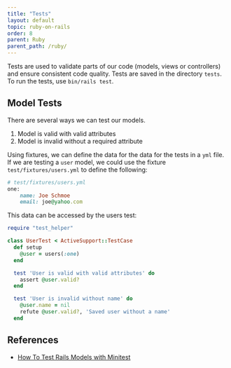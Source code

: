 ```yaml
---
title: "Tests"
layout: default
topic: ruby-on-rails
order: 8
parent: Ruby
parent_path: /ruby/
---
```

Tests are used to validate parts of our code (models, views or controllers) and ensure consistent code quality. Tests are saved in the directory `tests`. To run the tests, use `bin/rails test`.

## Model Tests
There are several ways we can test our models.
1. Model is valid with valid attributes
2. Model is invalid without a required attribute

Using fixtures, we can define the data for the data for the tests in a `yml` file. If we are testing a `user` model, we could use the fixture `test/fixtures/users.yml` to define the following:
```ruby
# test/fixtures/users.yml
one:
    name: Joe Schmoe
    email: joe@yahoo.com
```

This data can be accessed by the users test:
```ruby
require "test_helper"

class UserTest < ActiveSupport::TestCase
  def setup
    @user = users(:one)
  end

  test 'User is valid with valid attributes' do
    assert @user.valid?
  end

  test 'User is invalid without name' do
    @user.name = nil
    refute @user.valid?, 'Saved user without a name'
  end
```


## References
* [How To Test Rails Models with Minitest](https://semaphoreci.com/community/tutorials/how-to-test-rails-models-with-minitest)